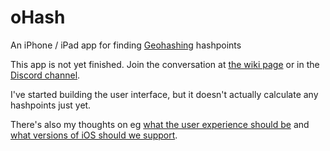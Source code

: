 # oHash
An iPhone / iPad app for finding [Geohashing](https://geohashing.site/) hashpoints

This app is not yet finished. Join the conversation at 
[the wiki page](https://geohashing.site/geohashing/User_talk:BrendanTWhite) 
or in the [Discord channel](https://discord.com/channels/742785009202626640/1200076111191752858).

I've started building the user interface, but 
it doesn't actually calculate any hashpoints just yet.

There's also my thoughts on eg
[what the user experience should be](docs/ux_plan.md) and 
[what versions of iOS should we support](docs/iOS_versions.md).

